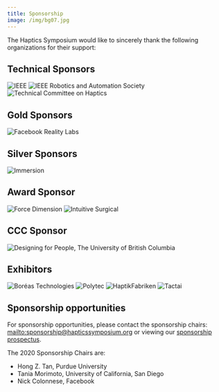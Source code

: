```yaml
---
title: Sponsorship
image: /img/bg07.jpg
---
```

The Haptics Symposium would like to sincerely thank the following organizations for their support: 

## Technical Sponsors

<img src="/img/ieee_logo.png" alt="IEEE" class="mt-2 mb-2 w-25-l w-50-m w-75-s w-100-xs" />

<img src="/img/ieee_ras_logo.png" alt="IEEE Robotics and Automation Society" class="mt-2 mb-2 w-25-l w-50-m w-75-s w-100-xs" />

<img src="/img/tch_logo.png" alt="Technical Committee on Haptics" class="mt-2 mb-2 w-25-l w-50-m w-75-s w-100-xs" />

## Gold Sponsors

<img src="/img/09.frl-blue-stacked-600dpi-01.png" alt="Facebook Reality Labs" class="mt-2 mb-2 w-25-l w-50-m w-75-s w-100-xs" />

## Silver Sponsors

<img src="/img/immersion_h_90k.png" alt="Immersion" class="mt-2 mb-2 w-25-l w-50-m w-75-s w-100-xs" />

## Award Sponsor

<img src="/img/02.forcedimension_logo-fd-300-dpi-.png" alt="Force Dimension" class="mt-2 mb-2 w-25-l w-50-m w-75-s w-100-xs" />

<img src="/img/Intuitive_CorpLogoTM_ALT_Black_CMYK_M01.png" alt="Intuitive Surgical" class="mt-2 mb-2 w-25-l w-50-m w-75-s w-100-xs" />

## CCC Sponsor

<img src="/img/05.dfp_logo_ubc_lg_bkg_rgb_3x.png" alt="Designing for People, The University of British Columbia" class="mt-2 mb-2 w-25-l w-50-m w-75-s w-100-xs" />

## Exhibitors

<img src="/img/01.boréas-logo.jpg" alt="Boréas Technologies" class="mt-2 mb-2 w-25-l w-50-m w-75-s w-100-xs" />

<img src="/img/03.polytec_logo_2008_25m100y.jpg" alt="Polytec" class="mt-2 mb-2 w-25-l w-50-m w-75-s w-100-xs" />

<img src="/img/10.haptikfabriken-logo-300x75-png-transparent.png" alt="HaptikFabriken" class="mt-2 mb-2 w-25-l w-50-m w-75-s w-100-xs" />

<img src="/img/06.tactai-logo.png" alt="Tactai" class="mt-2 mb-2 w-25-l w-50-m w-75-s w-100-xs" />

## Sponsorship opportunities

For sponsorship opportunities, please contact the sponsorship chairs: <mailto:sponsorship@hapticssymposium.org> or viewing our [sponsorship prospectus](https://hapticssymposium.org/haptics2020/files/IEEEHS2020SponsorshipProspectus.pdf).

The 2020 Sponsorship Chairs are:

* Hong Z. Tan, Purdue University
* Tania Morimoto, University of California, San Diego
* Nick Colonnese, Facebook
